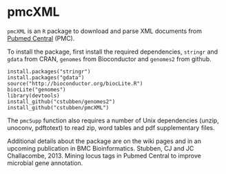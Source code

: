 # pmcXML

`pmcXML` is an `R` package to download and parse XML documents from
[Pubmed Central](http://www.ncbi.nlm.nih.gov/pmc) (PMC).  


To install the package, first install the required dependencies, `stringr` and `gdata` from CRAN, `genomes` 
from Bioconductor and `genomes2` from github.

 	install.packages("stringr")
	install.packages("gdata")
	source("http://bioconductor.org/biocLite.R")
	biocLite("genomes")
	library(devtools)
	install_github("cstubben/genomes2")
	install_github("cstubben/pmcXML")


The `pmcSupp` function also requires a number of Unix dependencies (unzip, unoconv, pdftotext) 
to read zip, word tables and pdf supplementary files. 

Additional details about the package are on the wiki pages and in an upcoming publication in BMC Bioinformatics.
Stubben, CJ and JC Challacombe, 2013.  Mining locus tags in Pubmed Central to improve microbial gene annotation.
